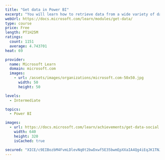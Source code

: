 ```yaml
---
title: "Get data in Power BI"
excerpt: "You will learn how to retrieve data from a wide variety of data sources, including Microsoft Excel, relational databases, and NoSQL data stores. You will also learn how to improve performance while retrieving data."
webUrl: https://docs.microsoft.com/learn/modules/get-data/
type: course
price: Free
length: PT1H25M
ratings:
  count: 1151
  average: 4.743701
heat: 69

provider:
  name: Microsoft Learn
  domain: microsoft.com
  images:
    - url: /assets/images/organizations/microsoft.com-50x50.jpg
      width: 50
      height: 50

levels:
  - Intermediate

topics:
  - Power BI

images:
  - url: https://docs.microsoft.com/learn/achievements/get-data-social.png
    width: 640
    height: 320
    isCached: true

secured: "XICE/c9EIBozbM4FvmLDlevNq0t2bwDxwf5E35bwmEpXXaIA4Qg4iEqJK1TNJKyuv55bKXUZVxuIKozqogLb5G4VDNZGobI2Oqof/zdB4Xe7spwjf8OGd7O1azTz8UeN0W2WpSEonLo0rglwL8dPjq9O/O9qVHMAaUnSYll6Zi8ZyqxJl8CH/+m84JV88XFwLuIuDHaeFJxpL1BpeSd+2278/PH+Crs+X3oR4tcToEr9rvXTezjOlSbdZQ0pCexHl+M3Q8Zbi2SKV8IVZtSM9Ty/XKcVN+7D10NMIuCHFmTxDQhHxP1el3XMLZtkvv87c3lkcXV+wmMqJx8RVbMOfVOrywBY+h6sYl4fi/1ObeRlMY92K5cIk+7Gk7sigTLMzitgD/Z55uzaT3EEWu3qkKUWOGYkJwJJSyOGpj7oq4A=;DBNab9htVcgTGKHDxYtrBw=="
---
```


